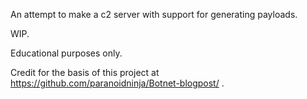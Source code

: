 An attempt to make a c2 server with support for generating payloads.

WIP.

Educational purposes only.

Credit for the basis of this project at https://github.com/paranoidninja/Botnet-blogpost/ .